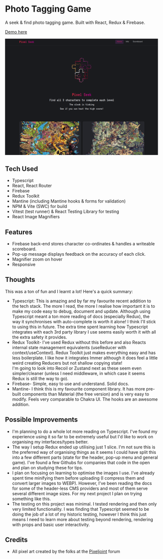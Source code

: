 # Photo Tagging Game

A seek & find photo tagging game. Built with React, Redux & Firebase.

[Demo here](https://casphototagginggame.netlify.app/)

![Image of live version](./public/home-screenshot.png)

## Tech Used
* Typescript
* React, React Router
* Firebase
* Redux Toolkit
* Mantine (including Mantine hooks & forms for validation)
* NPM & Vite (SWC) for build
* Vitest (test runner) & React Testing Library for testing
* React Image Magnifiers

## Features
* Firebase back-end stores character co-ordinates & handles a writeable scoreboard.
* Pop-up message displays feedback on the accuracy of each click.
* Magnifier zoom on hover
* Responsive

## Thoughts
This was a ton of fun and I learnt a lot! Here's a quick summary:
* Typescript: This is amazing and by far my favourite recent addition to the tech stack. The more I read, the more I realise how important it is to make my code easy to debug, document and update. Although using Typescript meant a ton more reading of docs (especially Redux), the way it synchronises with auto-complete is worth it alone! I think I'll stick to using this in future. The extra time spent learning how Typescript integrates with each 3rd party library I use seems easily worth it with all the extra safety it provides.
* Redux Toolkit- I've used Redux without this before and also Reacts internal state management equivalents (useReducer with context/useContext). Redux Toolkit just makes everything easy and has less boilerplate. I like how it integrates Immer although it does feel a little weird creating Reducers but not shallow copying state! <br>
I'm going to look into Recoil or Zustand next as these seem even simpler/cleaner (unless I need middleware, in which case it seems Redux is still the way to go).
* Firebase- Simple, easy to use and understand. Solid docs.
* Mantine- I think this is my favourite component library. It has more pre-built components than Material (the free version) and is very easy to modify. Feels very comparable to Chakra UI. The hooks are an awesome addition. 

## Possible Improvements
* I'm planning to do a whole lot more reading on Typescript. I've found my experience using it so far to be extremely useful but I'd like to work on organising my interfaces/types better.
* The way I setup Redux ended up utilising just 1 slice. I'm not sure this is the preferred way of organising things as it seems I could have split this into a few different parts (state for the header, pop-up menu and general game). I've found a few Githubs for companies that code in the open and plan on studying these for tips.
* I plan on focusing on learning to optimise the images I use. I've already spent time minifying them before uploading (I compress them and convert larger images to WEBP). However, I've been reading the docs for some of the header-less CMS providers and most of them serve several different image sizes. For my next project I plan on trying something like this.
* The testing on this project was minimal. I tested rendering and then only very limited functionality. I was finding that Typescript seemed to be doing the job of a lot of my historic testing, however I think this just means I need to learn more about testing beyond rendering, rendering with props and basic user interactivity.

## Credits
* All pixel art created by the folks at the [Pixeljoint](https://pixeljoint.com/) forum